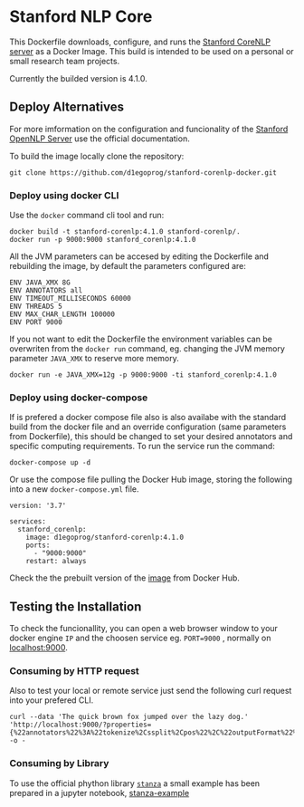 # Stanford NLP Core

This Dockerfile downloads, configure, and runs the 
[Stanford CoreNLP server](http://stanfordnlp.github.io/CoreNLP/corenlp-server.html) as a Docker Image. This build is intended to be used on a personal or small research team projects.

Currently the builded version is 4.1.0.

## Deploy Alternatives

For more imformation on the configuration and funcionality of the [Stanford OpenNLP Server](https://stanfordnlp.github.io/CoreNLP/corenlp-server.html) use the official documentation.

To build the image locally clone the repository: 

```
git clone https://github.com/d1egoprog/stanford-corenlp-docker.git
```
### Deploy using docker CLI

Use the `docker` command cli tool and run:

```
docker build -t stanford-corenlp:4.1.0 stanford-corenlp/.
docker run -p 9000:9000 stanford_corenlp:4.1.0
```

All the JVM parameters can be accesed by editing the Dockerfile and rebuilding the image, by default the parameters configured are:

```
ENV JAVA_XMX 8G
ENV ANNOTATORS all
ENV TIMEOUT_MILLISECONDS 60000
ENV THREADS 5
ENV MAX_CHAR_LENGTH 100000
ENV PORT 9000
```

If you not want to edit the Dockerfile the environment variables can be overwriten from the `docker run` command, eg. changing the JVM memory parameter `JAVA_XMX` to reserve more memory. 

```
docker run -e JAVA_XMX=12g -p 9000:9000 -ti stanford_corenlp:4.1.0
```

### Deploy using docker-compose

If is prefered a docker compose file also is also availabe with the standard build from the docker file and an override configuration (same parameters from Dockerfile), this should be changed to set your desired annotators and specific computing requirements. To run the service run the command:

```
docker-compose up -d
```

Or use the compose file pulling the Docker Hub image, storing the following into a new `docker-compose.yml` file.

```
version: '3.7'

services:
  stanford_corenlp:
    image: d1egoprog/stanford-corenlp:4.1.0
    ports:
      - "9000:9000"
    restart: always
```

Check the the prebuilt version of the [image](https://hub.docker.com/r/d1egoprog/stanford-corenlp) from Docker Hub.

## Testing the Installation

To check the funcionallity, you can open a web browser window to your docker engine `IP` and the choosen service eg. `PORT=9000` , normally on [localhost:9000](http://localhost:9000). 

### Consuming by HTTP request

Also to test your local or remote service just send the following curl request into your prefered CLI.

```
curl --data 'The quick brown fox jumped over the lazy dog.' 'http://localhost:9000/?properties={%22annotators%22%3A%22tokenize%2Cssplit%2Cpos%22%2C%22outputFormat%22%3A%22json%22}' -o -
```

### Consuming by Library

To use the official phython library [`stanza`](https://stanfordnlp.github.io/stanza/) a small example has been prepared in a jupyter notebook, [stanza-example](https://github.com/d1egoprog/stanford-corenlp-docker/blob/main/stanza-example.ipynb)

